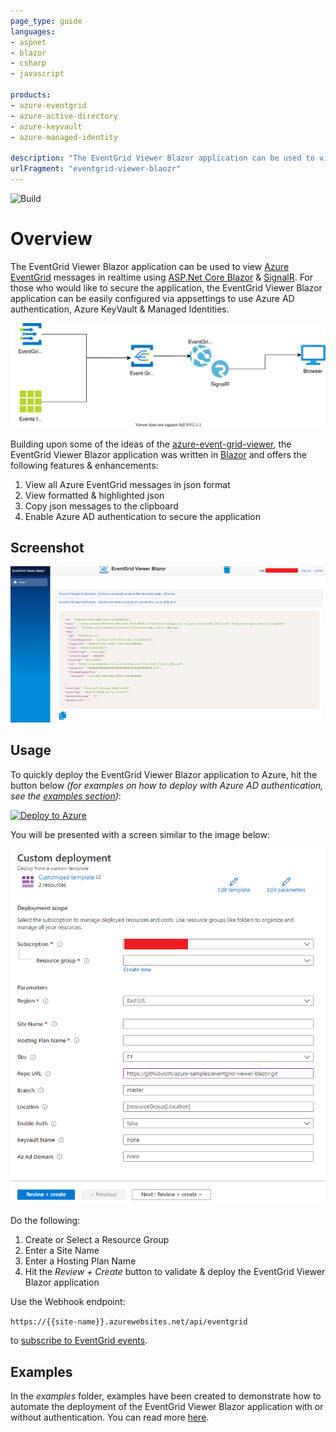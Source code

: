 ```yaml
---
page_type: guide
languages:
- aspnet
- blazor
- csharp
- javascript

products:
- azure-eventgrid
- azure-active-directory
- azure-keyvault
- azure-managed-identity

description: "The EventGrid Viewer Blazor application can be used to view Azure EventGrid messages in realtime using ASP.Net Core Blazor & SignalR."
urlFragment: "eventgrid-viewer-blaozr"
---
```


![Build](https://github.com/Azure-Samples/eventgrid-viewer-blazor/workflows/Build/badge.svg)

# Overview

The EventGrid Viewer Blazor application can be used to view [Azure EventGrid](https://docs.microsoft.com/en-us/azure/event-grid/overview) messages in realtime using [ASP.Net Core Blazor](https://docs.microsoft.com/en-us/aspnet/core/blazor/?view=aspnetcore-3.1) & [SignalR](https://docs.microsoft.com/en-us/aspnet/signalr/overview/getting-started/introduction-to-signalr).  For those who would like to secure the application, the EventGrid Viewer Blazor application can be easily configured via appsettings to use Azure AD authentication, Azure KeyVault & Managed Identities.

![overview diagram](./docs/images/overview.drawio.svg)

Building upon some of the ideas of the [azure-event-grid-viewer](https://github.com/Azure-Samples/azure-event-grid-viewer), the EventGrid Viewer Blazor application was written in [Blazor](https://dotnet.microsoft.com/apps/aspnet/web-apps/blazor) and offers the following features & enhancements:

1. View all Azure EventGrid messages in json format
1. View formatted & highlighted json
1. Copy json messages to the clipboard
1. Enable Azure AD authentication to secure the application

## Screenshot

![eventgrid-viewer-blazor Screenshot](docs/images/eventgrid-viewer-blazor-screenshot.png)

## Usage

To quickly deploy the EventGrid Viewer Blazor application to Azure, hit the button below *(for examples on how to deploy with Azure AD authentication, see the [examples section](#examples))*:

[![Deploy to Azure](https://aka.ms/deploytoazurebutton)](https://portal.azure.com/#create/Microsoft.Template/uri/https%3A%2F%2Fraw.githubusercontent.com%2FAzure-Samples%2Feventgrid-viewer-blazor%2Fmain%2Finfrastructure%2Farm%2Fazuredeploy.json)

You will be presented with a screen similar to the image below:

![Deploy to Azure](docs/images/deploy-to-azure-no-auth.png)

Do the following:

1. Create or Select a Resource Group
1. Enter a Site Name
1. Enter a Hosting Plan Name
1. Hit the *Review + Create* button to validate & deploy the EventGrid Viewer Blazor application

Use the Webhook endpoint:

 ```https://{{site-name}}.azurewebsites.net/api/eventgrid```

 to [subscribe to EventGrid events](https://docs.microsoft.com/en-us/azure/event-grid/subscribe-through-portal).

## Examples

In the *examples* folder, examples have been created to demonstrate how to automate the deployment of the EventGrid Viewer Blazor application with or without authentication.  You can read more [here](examples).
